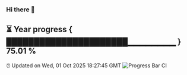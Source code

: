 ### Hi there 👋
⏳ Year progress { ██████████████████████▁▁▁▁▁▁▁▁ } 75.01 %
---
⏰ Updated on Wed, 01 Oct 2025 18:27:45 GMT
![Progress Bar CI](https://github.com/liununu/liununu/workflows/Progress%20Bar%20CI/badge.svg)
